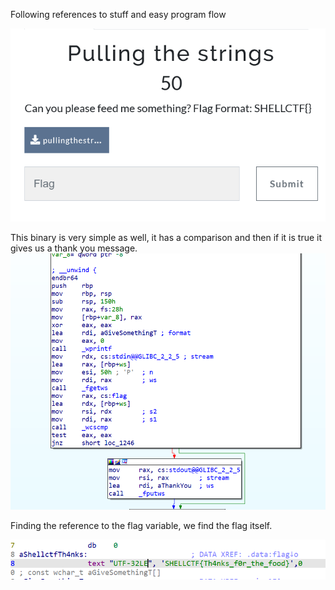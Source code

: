 Following references to stuff and easy program flow

![](2022-08-13-10-04-04.png)

This binary is very simple as well, it has a comparison and then if it is true it gives us a thank you message.
![](2022-08-13-10-05-07.png)

Finding the reference to the flag variable, we find the flag itself.

![](2022-08-13-10-05-57.png)